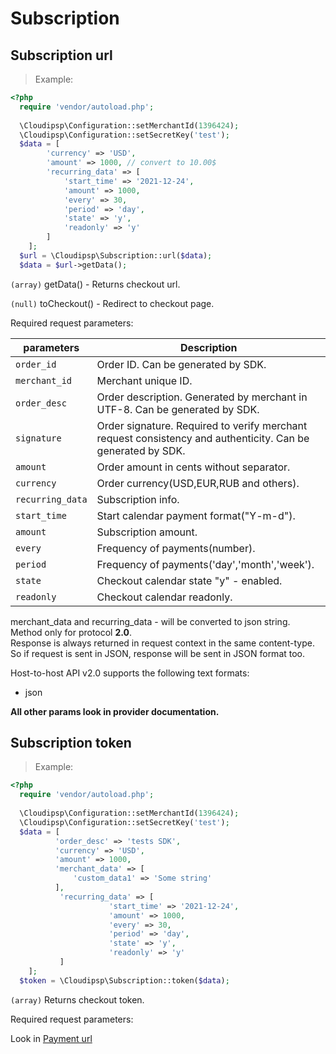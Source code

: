 # Subscription

## Subscription url

> Example:

```php
<?php
  require 'vendor/autoload.php';
  
  \Cloudipsp\Configuration::setMerchantId(1396424);
  \Cloudipsp\Configuration::setSecretKey('test');
  $data = [
        'currency' => 'USD',
        'amount' => 1000, // convert to 10.00$
        'recurring_data' => [
            'start_time' => '2021-12-24',
            'amount' => 1000,
            'every' => 30,
            'period' => 'day',
            'state' => 'y',
            'readonly' => 'y'
        ]
    ];
  $url = \Cloudipsp\Subscription::url($data);
  $data = $url->getData();
```

```(array)``` <span class="green">getData()</span> - Returns checkout url.

```(null)``` <span class="green">toCheckout()</span> - Redirect to checkout page.

Required request parameters:

parameters      | Description                                                                                      
----------------|-------------------------------------------------------------------------------------------------------
```order_id```        | Order ID. Can be generated by SDK.                                                               
```merchant_id```     | Merchant unique ID.                                           
```order_desc```      | Order description. Generated by merchant in UTF-8. Can be generated by SDK.                       
```signature```       | Order signature. Required to verify merchant request consistency and authenticity. Can be generated by SDK.
```amount```	        | Order amount in cents without separator.
```currency```        | Order currency(USD,EUR,RUB and others).
```recurring_data```  | Subscription info.
```start_time```      | Start calendar payment format("Y-m-d").
```amount```  | Subscription amount.
```every```  | Frequency of payments(number).
```period```  | Frequency of payments('day','month','week').
```state```  | Checkout calendar state "y" - enabled.
```readonly```  | Checkout calendar readonly.



<aside class="notice">
merchant_data and recurring_data - will be converted to json string.<br/>
Method only for protocol <b>2.0</b>.<br/>
Response is always returned in request context in the same content-type. So if request is sent in JSON, response will be sent in JSON format too.
</aside>

Host-to-host API v2.0 supports the following text formats:

* json

**All other params look in provider documentation.**

## Subscription token

> Example:

```php
<?php
  require 'vendor/autoload.php';
  
  \Cloudipsp\Configuration::setMerchantId(1396424);
  \Cloudipsp\Configuration::setSecretKey('test');
  $data = [
          'order_desc' => 'tests SDK',
          'currency' => 'USD',
          'amount' => 1000,
          'merchant_data' => [
              'custom_data1' => 'Some string'
          ],
           'recurring_data' => [
                      'start_time' => '2021-12-24',
                      'amount' => 1000,
                      'every' => 30,
                      'period' => 'day',
                      'state' => 'y',
                      'readonly' => 'y'
           ]
    ];
  $token = \Cloudipsp\Subscription::token($data);
```

```(array)``` Returns checkout token.

Required request parameters:

<aside class="notice">
Look in <a href="#payment-url-host-to-host">Payment url</a>
</aside>
